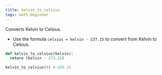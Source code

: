 ```yaml
---
title: kelvin_to_celsius
tags: math,beginner
---
```


Converts Kelvin to Celsius.

- Use the formula `celsius = kelvin - 237.15` to convert from Kelvin to Celsius.

```py
def kelvin_to_celsius(kelvin):
  return (kelvin - 273.15)
```

```py
kelvin_to_celsius(4) #-269.15
```
